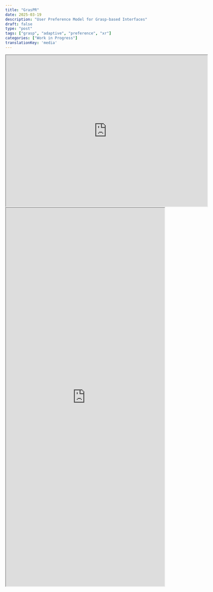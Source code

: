 ```yaml
---
title: "GrasPR"
date: 2025-03-19
description: "User Preference Model for Grasp-based Interfaces"
draft: false
type: "post"
tags: ["grasp", "adaptive", "preference", "xr"]
categories: ["Work in Progress"]
translationKey: 'media'
---
```


<iframe src="https://drive.google.com/file/d/15XX01defYHKieniZ5HYwgMcNIc8OEnJ_/preview" width="640" height="480"></iframe>
<iframe  src='https://arxiv.org/html/2501.05434v1' width='100%' height='1200px'></iframe>